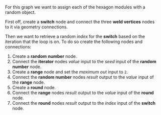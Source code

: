For this graph we want to assign each of the hexagon modules with a random object.

First off, create a **switch** node and connect the three **weld vertices** nodes to it via geometry connections.

Then we want to retrieve a random _index_ for the **switch** based on the iteration that the loop is on. To do so create the following nodes and connections:



1. Create a **random** **number** node.
2. Connect the **iterator** nodes _value_ input to the _seed_ input of the **random number** node.
3. Create a **range** node and set the _maximum out_ input to `2`.
4. Connect the **random number** nodes _result_ output to the _value_ input of the **range** node.
5. Create a **round** node.
6. Connect the **range** nodes _result_ output to the _value_ input of the **round** node.
7. Connect the **round** nodes _result_ output to the _index_ input of the **switch** node.